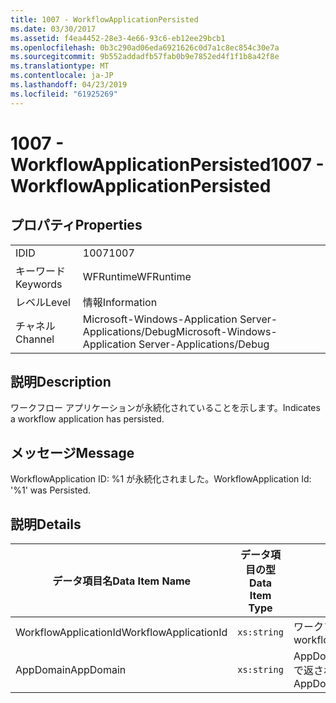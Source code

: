 ```yaml
---
title: 1007 - WorkflowApplicationPersisted
ms.date: 03/30/2017
ms.assetid: f4ea4452-28e3-4e66-93c6-eb12ee29bcb1
ms.openlocfilehash: 0b3c290ad06eda6921626c0d7a1c8ec854c30e7a
ms.sourcegitcommit: 9b552addadfb57fab0b9e7852ed4f1f1b8a42f8e
ms.translationtype: MT
ms.contentlocale: ja-JP
ms.lasthandoff: 04/23/2019
ms.locfileid: "61925269"
---
```

# <a name="1007---workflowapplicationpersisted"></a><span data-ttu-id="ef6b8-102">1007 - WorkflowApplicationPersisted</span><span class="sxs-lookup"><span data-stu-id="ef6b8-102">1007 - WorkflowApplicationPersisted</span></span>
## <a name="properties"></a><span data-ttu-id="ef6b8-103">プロパティ</span><span class="sxs-lookup"><span data-stu-id="ef6b8-103">Properties</span></span>  
  
|||  
|-|-|  
|<span data-ttu-id="ef6b8-104">ID</span><span class="sxs-lookup"><span data-stu-id="ef6b8-104">ID</span></span>|<span data-ttu-id="ef6b8-105">1007</span><span class="sxs-lookup"><span data-stu-id="ef6b8-105">1007</span></span>|  
|<span data-ttu-id="ef6b8-106">キーワード</span><span class="sxs-lookup"><span data-stu-id="ef6b8-106">Keywords</span></span>|<span data-ttu-id="ef6b8-107">WFRuntime</span><span class="sxs-lookup"><span data-stu-id="ef6b8-107">WFRuntime</span></span>|  
|<span data-ttu-id="ef6b8-108">レベル</span><span class="sxs-lookup"><span data-stu-id="ef6b8-108">Level</span></span>|<span data-ttu-id="ef6b8-109">情報</span><span class="sxs-lookup"><span data-stu-id="ef6b8-109">Information</span></span>|  
|<span data-ttu-id="ef6b8-110">チャネル</span><span class="sxs-lookup"><span data-stu-id="ef6b8-110">Channel</span></span>|<span data-ttu-id="ef6b8-111">Microsoft-Windows-Application Server-Applications/Debug</span><span class="sxs-lookup"><span data-stu-id="ef6b8-111">Microsoft-Windows-Application Server-Applications/Debug</span></span>|  
  
## <a name="description"></a><span data-ttu-id="ef6b8-112">説明</span><span class="sxs-lookup"><span data-stu-id="ef6b8-112">Description</span></span>  
 <span data-ttu-id="ef6b8-113">ワークフロー アプリケーションが永続化されていることを示します。</span><span class="sxs-lookup"><span data-stu-id="ef6b8-113">Indicates a workflow application has persisted.</span></span>  
  
## <a name="message"></a><span data-ttu-id="ef6b8-114">メッセージ</span><span class="sxs-lookup"><span data-stu-id="ef6b8-114">Message</span></span>  
 <span data-ttu-id="ef6b8-115">WorkflowApplication ID: %1 が永続化されました。</span><span class="sxs-lookup"><span data-stu-id="ef6b8-115">WorkflowApplication Id: '%1' was Persisted.</span></span>  
  
## <a name="details"></a><span data-ttu-id="ef6b8-116">説明</span><span class="sxs-lookup"><span data-stu-id="ef6b8-116">Details</span></span>  
  
|<span data-ttu-id="ef6b8-117">データ項目名</span><span class="sxs-lookup"><span data-stu-id="ef6b8-117">Data Item Name</span></span>|<span data-ttu-id="ef6b8-118">データ項目の型</span><span class="sxs-lookup"><span data-stu-id="ef6b8-118">Data Item Type</span></span>|<span data-ttu-id="ef6b8-119">説明</span><span class="sxs-lookup"><span data-stu-id="ef6b8-119">Description</span></span>|  
|--------------------|--------------------|-----------------|  
|<span data-ttu-id="ef6b8-120">WorkflowApplicationId</span><span class="sxs-lookup"><span data-stu-id="ef6b8-120">WorkflowApplicationId</span></span>|`xs:string`|<span data-ttu-id="ef6b8-121">ワークフロー アプリケーション ID</span><span class="sxs-lookup"><span data-stu-id="ef6b8-121">The workflow application id</span></span>|  
|<span data-ttu-id="ef6b8-122">AppDomain</span><span class="sxs-lookup"><span data-stu-id="ef6b8-122">AppDomain</span></span>|`xs:string`|<span data-ttu-id="ef6b8-123">AppDomain.CurrentDomain.FriendlyName で返される文字列。</span><span class="sxs-lookup"><span data-stu-id="ef6b8-123">The string returned by AppDomain.CurrentDomain.FriendlyName.</span></span>|
